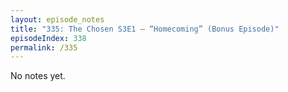 ```yaml
---
layout: episode_notes
title: "335: The Chosen S3E1 — “Homecoming” (Bonus Episode)"
episodeIndex: 338
permalink: /335
---
```

No notes yet.
